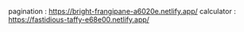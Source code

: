 pagination : https://bright-frangipane-a6020e.netlify.app/
calculator : https://fastidious-taffy-e68e00.netlify.app/

